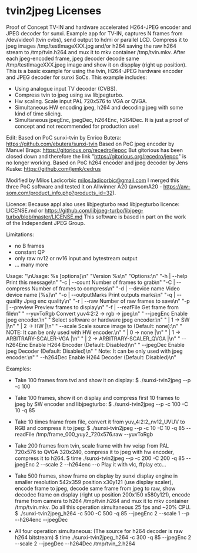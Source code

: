 tvin2jpeg Licenses
======================

Proof of Concept TV-IN and hardware accelerated H264-JPEG encoder and JPEG decoder for sunxi.
Example app for TV-IN, captures N frames from /dev/video1 (tvin cvbs), send output to hdmi or parallel LCD. 
Compress it to jpeg images /tmp/testImageXXX.jpg and/or h264 saving the raw h264 stream to /tmp/tvin.h264 
and mux it to mkv container /tmp/tvin.mkv. After each jpeg-encoded frame, jpeg decoder decode same 
/tmp/testImageXXX.jpeg image and show it on dispplay (right up position).
This is a basic example for using the tvin, H264-JPEG hardware encoder and JPEG decoder for sunxi SoCs.
This example includes:
- Using analogue input TV decoder (CVBS).
- Compress tvin to jpeg using sw libjpegturbo.
- Hw scaling. Scale input PAL 720x576 to VGA or QVGA.
- Simultaneous HW encoding jpeg, h264 and decoding jpeg with some kind of time slicing.
- Simultaneous jpegEnc, jpegDec, h264Enc, h264Dec.
It is just a proof of concept and not recommended for production use!

Edit:
Based on PoC sunxi-tvin by Enrico Butera: https://github.com/ebutera/sunxi-tvin
Based on PoC jpeg encoder by Manuel Braga: https://gitorious.org/recedro/jepoc
But gitorious has been closed down and therefore the link "https://gitorious.org/recedro/jepoc" is no longer working.
Based on PoC h264 encoder and jpeg decoder by Jens Kuske: https://github.com/jemk/cedrus

Modified by Milos Ladicorbic milos.ladicorbic@gmail.com
I merged this three PoC software and tested it on Allwinner A20 (awsomA20 - https://aw-som.com/product_info.php?products_id=32).

Licence:
Because appl also uses libjpegturbo read libjpegturbo licence:
LICENSE.md or https://github.com/libjpeg-turbo/libjpeg-turbo/blob/master/LICENSE.md
This software is based in part on the work of the Independent JPEG Group.

Limitations:
- no B frames
- constant QP
- only raw nv12 or nv16 input and bytestream output
- ... many more

Usage:
     "\nUsage: %s [options]\n"
     "Version %s\n"
     "Options:\n"
     "-h | --help          Print this message\n"
     "-c | --count         Number of frames to grab\n"
     "-C | --compress      Number of frames to compress\n"
     "-d | --device name   Video device name [%s]\n"
     "-o | --outputMarks   Print outputs marks\n"
     "-q | --quality       Jpeg enc quality\n"
     "-r | --raw           Number of raw frames to save\n"
     "-p | --preview       Preview frames to display\n"
     "-f | --reafFile      Get frame from file\n"
     "     --yuvToRgb      Convert yuv4:2:2 -> rgb -> jpeg\n"
     "     --jpegEnc       Enable jpeg encoder.\n"
     "                     Select software or hardware jpeg encoder:\n"
     "                         | 1 -> SW       |\n"
     "                         | 2 -> HW       |\n"
     "     --scale         Scale source image to (Default: none):\n"
     "                         NOTE: It can be only used with HW encoder.\n"
     "                         | 0 -> none                  |\n"
     "                         | 1 -> ARBITRARY-SCALER-VGA  |\n"
     "                         | 2 -> ARBITRARY-SCALER_QVGA |\n"
     "     --h264Enc       Enable H264 Encoder (Default: Disabled)\n"
     "     --jpegDec       Enable jpeg Decoder (Default: Disabled)\n"
     "                         Note: It can be only used with jpeg encoder.\n"
     "     --h264Dec       Enable H264 Decoder (Default: Disabled)\n"


Examples:
- Take 100 frames from tvd and show it on display:
$ ./sunxi-tvin2jpeg --p -c 100

- Take 100 frames, show it on display and compress first 10 frames to jpeg by SW encoder and libjpegturbo:
$ ./sunxi-tvin2jpeg --p -c 100 -C 10 -q 85

- Take 10 times frame from file, convert it from yuv_4:2:2_nv12_UVUV to RGB and compress it to jpeg:
$ ./sunxi-tvin2jpeg --p -c 10 -C 10 -q 85 --readFile /tmp/frame_000_yuy2_720x576.raw --yuvToRgb

- Take 200 frames from tvin, scale frame with hw veisp from PAL 720x576 to QVGA 320x240, 
compress it to jpeg with hw encoder, compress it to h264.
$ time ./sunxi-tvin2jpeg --p -c 200 -C 200 -q 85 --jpegEnc 2 --scale 2 --h264enc --o
Play it with vlc, ffplay etc...

- Take 500 frames, show frame on display by sunxi display engine in smaller resolution 542x359 
position x30y121 (use display scaler), encode frame to jpeg, decode same frame from jpeg to raw, 
show decodec frame on display (right up position 200x150 x580y121), encode frame from camera to h264 
/tmp/tvin.h264 and mux it to mkv container /tmp/tvin.mkv.
Do all this operation simultaneous 25 fps and ~20% CPU.
$ ./sunxi-tvin2jpeg_h264 -c 500 -C 500 -q 85 --jpegEnc 2 --scale 1 --p --h264enc --jpegDec

- All four operation simultaneous:
(The source for h264 decoder is raw h264 bitstream)
$ time ./sunxi-tvin2jpeg_h264 -c 300 -q 85 --jpegEnc 2 --scale 2 --jpegDec --h264Dec /tmp/tvin_2.h264
